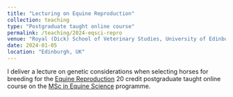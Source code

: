 ```yaml
---
title: "Lecturing on Equine Reproduction"
collection: teaching
type: "Postgraduate taught online course"
permalink: /teaching/2024-eqsci-repro
venue: "Royal (Dick) School of Veterinary Studies, University of Edinburgh"
date: 2024-01-05
location: "Edinburgh, UK"
---
```


I deliver a lecture on genetic considerations when selecting horses for breeding for the [Equine Reproduction](https://vet.ed.ac.uk/studying/postgraduate/taught-programmes/msc-equine-science/professional-development#equine-reproduction) 20 credit postgraduate taught online course on the [MSc in Equine Science](https://vet.ed.ac.uk/education/postgraduate/taught/msc-equine-science) programme.
